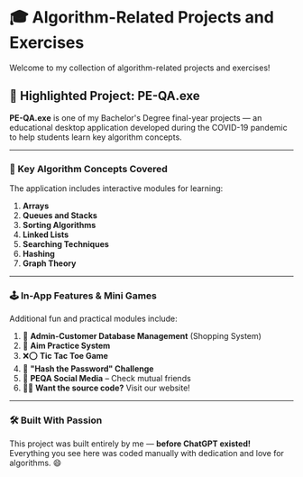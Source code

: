 # 🎓 Algorithm-Related Projects and Exercises

Welcome to my collection of algorithm-related projects and exercises!

## 📌 Highlighted Project: PE-QA.exe

**PE-QA.exe** is one of my Bachelor's Degree final-year projects — an educational desktop application developed during the COVID-19 pandemic to help students learn key algorithm concepts.

---

### 🧠 Key Algorithm Concepts Covered

The application includes interactive modules for learning:

1. **Arrays**  
2. **Queues and Stacks**  
3. **Sorting Algorithms**  
4. **Linked Lists**  
5. **Searching Techniques**  
6. **Hashing**  
7. **Graph Theory**

---

### 🕹️ In-App Features & Mini Games

Additional fun and practical modules include:

1. 🛒 **Admin-Customer Database Management** (Shopping System)  
2. 🎯 **Aim Practice System**  
3. ❌⭕ **Tic Tac Toe Game**  
4. 🔐 **"Hash the Password" Challenge**  
5. 👥 **PEQA Social Media** – Check mutual friends  
6. 🧑‍💻 **Want the source code?** Visit our website!

---

### 🛠️ Built With Passion

This project was built entirely by me — **before ChatGPT existed!**  
Everything you see here was coded manually with dedication and love for algorithms. 😄
